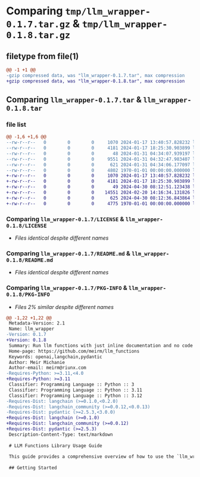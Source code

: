 # Comparing `tmp/llm_wrapper-0.1.7.tar.gz` & `tmp/llm_wrapper-0.1.8.tar.gz`

## filetype from file(1)

```diff
@@ -1 +1 @@
-gzip compressed data, was "llm_wrapper-0.1.7.tar", max compression
+gzip compressed data, was "llm_wrapper-0.1.8.tar", max compression
```

## Comparing `llm_wrapper-0.1.7.tar` & `llm_wrapper-0.1.8.tar`

### file list

```diff
@@ -1,6 +1,6 @@
--rw-r--r--   0        0        0     1070 2024-01-17 13:40:57.828232 llm_wrapper-0.1.7/LICENSE
--rw-r--r--   0        0        0     4181 2024-01-17 18:25:30.903899 llm_wrapper-0.1.7/README.md
--rw-r--r--   0        0        0       48 2024-01-31 04:34:07.939197 llm_wrapper-0.1.7/llm_wrapper/__init__.py
--rw-r--r--   0        0        0     9551 2024-01-31 04:32:47.983407 llm_wrapper-0.1.7/llm_wrapper/main.py
--rw-r--r--   0        0        0      621 2024-01-31 04:34:06.177097 llm_wrapper-0.1.7/pyproject.toml
--rw-r--r--   0        0        0     4802 1970-01-01 00:00:00.000000 llm_wrapper-0.1.7/PKG-INFO
+-rw-r--r--   0        0        0     1070 2024-01-17 13:40:57.828232 llm_wrapper-0.1.8/LICENSE
+-rw-r--r--   0        0        0     4181 2024-01-17 18:25:30.903899 llm_wrapper-0.1.8/README.md
+-rw-r--r--   0        0        0       49 2024-04-30 08:12:51.123438 llm_wrapper-0.1.8/llm_wrapper/__init__.py
+-rw-r--r--   0        0        0    14551 2024-02-20 14:16:34.131826 llm_wrapper-0.1.8/llm_wrapper/main.py
+-rw-r--r--   0        0        0      625 2024-04-30 08:12:36.843864 llm_wrapper-0.1.8/pyproject.toml
+-rw-r--r--   0        0        0     4775 1970-01-01 00:00:00.000000 llm_wrapper-0.1.8/PKG-INFO
```

### Comparing `llm_wrapper-0.1.7/LICENSE` & `llm_wrapper-0.1.8/LICENSE`

 * *Files identical despite different names*

### Comparing `llm_wrapper-0.1.7/README.md` & `llm_wrapper-0.1.8/README.md`

 * *Files identical despite different names*

### Comparing `llm_wrapper-0.1.7/PKG-INFO` & `llm_wrapper-0.1.8/PKG-INFO`

 * *Files 2% similar despite different names*

```diff
@@ -1,22 +1,22 @@
 Metadata-Version: 2.1
 Name: llm_wrapper
-Version: 0.1.7
+Version: 0.1.8
 Summary: Run llm functions with just inline documentation and no code
 Home-page: https://github.com/meirm/llm_functions
 Keywords: openai,langchain,pydantic
 Author: Meir Michanie
 Author-email: meirm@riunx.com
-Requires-Python: >=3.11,<4.0
+Requires-Python: >=3.11
 Classifier: Programming Language :: Python :: 3
 Classifier: Programming Language :: Python :: 3.11
 Classifier: Programming Language :: Python :: 3.12
-Requires-Dist: langchain (>=0.1.0,<0.2.0)
-Requires-Dist: langchain_community (>=0.0.12,<0.0.13)
-Requires-Dist: pydantic (>=2.5.3,<3.0.0)
+Requires-Dist: langchain (>=0.1.0)
+Requires-Dist: langchain_community (>=0.0.12)
+Requires-Dist: pydantic (>=2.5.3)
 Description-Content-Type: text/markdown
 
 # LLM Functions Library Usage Guide
 
 This guide provides a comprehensive overview of how to use the `llm_wrapper` library, which offers a versatile wrapper, `llm_func`, designed for seamless interactions with various language learning models (LLMs). The wrapper simplifies model initialization, query execution, and structured output parsing, supporting a wide range of return types including basic data types (`int`, `float`, `str`, `bool`, `set`, `list`, `dict`) and complex Pydantic `BaseModel` structures.
 
 ## Getting Started
```

